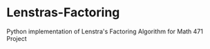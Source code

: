 # Lenstras-Factoring  
Python implementation of Lenstra's Factoring Algorithm for Math 471 Project  
